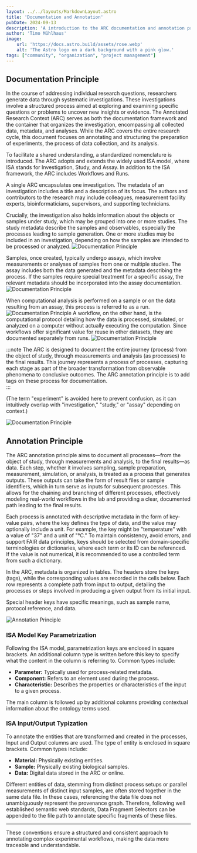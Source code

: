 ```yaml
---
layout: ../../layouts/MarkdownLayout.astro
title: 'Documentation and Annotation'
pubDate: 2024-09-13
description: 'A introduction to the ARC documentation and annotation principles.'
author: 'Timo Mühlhaus'
image:
    url: 'https://docs.astro.build/assets/rose.webp'
    alt: 'The Astro logo on a dark background with a pink glow.'
tags: ["community", "organization", "project management"]
---
```


## Documentation Principle

In the course of addressing individual research questions, researchers generate data through systematic investigations. These investigations involve a structured process aimed at exploring and examining specific questions or problems to uncover new insights or evidence. The Annotated Research Context (ARC) serves as both the documentation framework and the container that organizes the investigation, encompassing all collected data, metadata, and analyses. While the ARC covers the entire research cycle, this document focuses on annotating and structuring the preparation of experiments, the process of data collection, and its analysis. 

To facilitate a shared understanding, a standardized nomenclature is introduced. The ARC adopts and extends the widely used ISA model, where ISA stands for Investigation, Study, and Assay. In addition to the ISA framework, the ARC includes Workflows and Runs. 

A single ARC encapsulates one investigation. The metadata of an investigation includes a title and a description of its focus. The authors and contributors to the research may include colleagues, measurement facility experts, bioinformaticians, supervisors, and supporting technicians. 

Crucially, the investigation also holds information about the objects or samples under study, which may be grouped into one or more studies. The study metadata describe the samples and observables, especially the processes leading to sample generation. One or more studies may be included in an investigation, depending on how the samples are intended to be processed or analyzed. 
![Documentation Principle](/arc-website/documentation-principle-study.png)

Samples, once created, typically undergo assays, which involve measurements or analyses of samples from one or multiple studies. The assay includes both the data generated and the metadata describing the process. If the samples require special treatment for a specific assay, the relevant metadata should be incorporated into the assay documentation.
![Documentation Principle](/arc-website/documentation-principle-assay.png)

When computational analysis is performed on a sample or on the data resulting from an assay, this process is referred to as a run.
![Documentation Principle](/arc-website/documentation-principle-run.png)
A workflow, on the other hand, is the computational protocol detailing how the data is processed, simulated, or analyzed on a computer without actually executing the computation. Since workflows offer significant value for reuse in other datasets, they are documented separately from runs. 
![Documentation Principle](/arc-website/documentation-principle-workflow.png)

:::note
The ARC is designed to document the entire journey (process) from the object of study, through measurements and analysis (as processes) to the final results. This journey represents a process of processes, capturing each stage as part of the broader transformation from observable phenomena to conclusive outcomes. The ARC annotation principle is to add tags on these process for documentation.  
:::


(The term "experiment" is avoided here to prevent confusion, as it can intuitively overlap with "investigation," "study," or "assay" depending on context.) 

![Documentation Principle](/arc-website/arc-process-graph.png)

## Annotation Principle

The ARC annotation principle aims to document all processes—from the object of study, through measurements and analysis, to the final results—as data. Each step, whether it involves sampling, sample preparation, measurement, simulation, or analysis, is treated as a process that generates outputs. These outputs can take the form of result files or sample identifiers, which in turn serve as inputs for subsequent processes. This allows for the chaining and branching of different processes, effectively modeling real-world workflows in the lab and providing a clear, documented path leading to the final results.

Each process is annotated with descriptive metadata in the form of key-value pairs, where the key defines the type of data, and the value may optionally include a unit. For example, the key might be "temperature" with a value of "37" and a unit of "°C." To maintain consistency, avoid errors, and support FAIR data principles, keys should be selected from domain-specific terminologies or dictionaries, where each term or its ID can be referenced. If the value is not numerical, it is recommended to use a controlled term from such a dictionary. 

In the ARC, metadata is organized in tables. The headers store the keys (tags), while the corresponding values are recorded in the cells below. Each row represents a complete path from input to output, detailing the processes or steps involved in producing a given output from its initial input. 

Special header keys have specific meanings, such as sample name, protocol reference, and data.

![Annotation Principle](/arc-website/annotation-principle-figure-1.png)

### ISA Model Key Parametrization

Following the ISA model, parametrization keys are enclosed in square brackets. An additional column type is written before this key to specify what the content in the column is referring to. Common types include: 

- **Parameter:** Typically used for process-related metadata. 
- **Component:** Refers to an element used during the process. 
- **Characteristic:** Describes the properties or characteristics of the input to a given process. 

The main column is followed up by additional columns providing contextual information about the ontology terms used. 

### ISA Input/Output Typization

To annotate the entities that are transformed and created in the processes, Input and Output columns are used. The type of entity is enclosed in square brackets. Common types include: 

- **Material:** Physically existing entities. 
- **Sample:** Physically existing biological samples. 
- **Data:** Digital data stored in the ARC or online.

Different entities of data, stemming from distinct process setups or parallel measurements of distinct input samples, are often stored together in the same data file. In these cases, referencing the data file does not unambiguously represent the provenance graph. Therefore, following well established semantic web standards, Data Fragment Selectors can be appended to the file path to annotate specific fragments of these files.

----------

These conventions ensure a structured and consistent approach to annotating complex experimental workflows, making the data more traceable and understandable. 